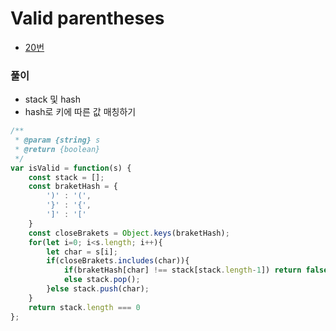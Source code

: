 # Valid parentheses
 - [20번](https://leetcode.com/problems/valid-parentheses/)


### 풀이
  - stack 및 hash
  - hash로 키에 따른 값 매칭하기

  ```javascript
  /**
   * @param {string} s
   * @return {boolean}
   */
  var isValid = function(s) {
      const stack = [];
      const braketHash = {
          ')' : '(',
          '}' : '{',
          ']' : '['
      }
      const closeBrakets = Object.keys(braketHash);
      for(let i=0; i<s.length; i++){
          let char = s[i];
          if(closeBrakets.includes(char)){
              if(braketHash[char] !== stack[stack.length-1]) return false
              else stack.pop();
          }else stack.push(char);
      }
      return stack.length === 0
  };
  ```
